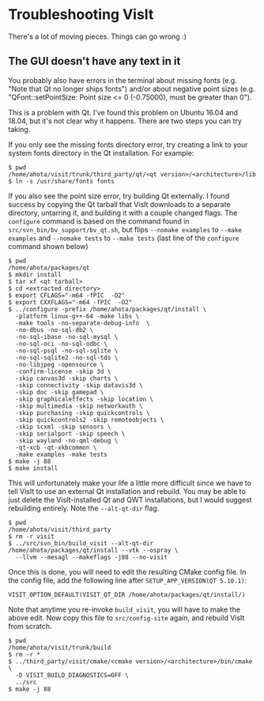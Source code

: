 # Troubleshooting VisIt

There's a lot of moving pieces. Things can go wrong :)

## The GUI doesn't have any text in it

You probably also have errors in the terminal about missing fonts (e.g. "Note that Qt no longer ships fonts")
and/or about negative point sizes (e.g. "QFont::setPointSize: Point size <= 0 (-0.75000), must be greater than 0").

This is a problem with Qt. I've found this problem on Ubuntu 16.04 and 18.04, but it's not clear why it happens.
There are two steps you can try taking.

If you only see the missing fonts directory error, try creating a link to your system fonts directory in the Qt installation.
For example:

```
$ pwd
/home/ahota/visit/trunk/third_party/qt/<qt version>/<architecture>/lib
$ ln -s /usr/share/fonts fonts
```

If you also see the point size error, try building Qt externally. I found
success by copying the Qt tarball that VisIt downloads to a separate directory,
untarring it, and building it with a couple changed flags. The `configure`
command is based on the command found in `src/svn_bin/bv_support/bv_qt.sh`, but
flips `--nomake examples` to `--make examples` and `--nomake tests` to `--make
tests` (last line of the `configure` command shown below)

```
$ pwd
/home/ahota/packages/qt
$ mkdir install
$ tar xf <qt tarball>
$ cd <extracted directory>
$ export CFLAGS="-m64 -fPIC  -O2"
$ export CXXFLAGS="-m64 -fPIC  -O2"
$ ../configure -prefix /home/ahota/packages/qt/install \
  -platform linux-g++-64 -make libs \
  -make tools -no-separate-debug-info  \
  -no-dbus -no-sql-db2 \
  -no-sql-ibase -no-sql-mysql \
  -no-sql-oci -no-sql-odbc \
  -no-sql-psql -no-sql-sqlite \
  -no-sql-sqlite2 -no-sql-tds \
  -no-libjpeg -opensource \
  -confirm-license -skip 3d \
  -skip canvas3d -skip charts \
  -skip connectivity -skip datavis3d \
  -skip doc -skip gamepad \
  -skip graphicaleffects -skip location \
  -skip multimedia -skip networkauth \
  -skip purchasing -skip quickcontrols \
  -skip quickcontrols2 -skip remoteobjects \
  -skip scxml -skip sensors \
  -skip serialport -skip speech \
  -skip wayland -no-qml-debug \
  -qt-xcb -qt-xkbcommon \
  -make examples -make tests
$ make -j 88
$ make install
```

This will unfortunately make your life a little more difficult since we have to
tell VisIt to use an external Qt installation and rebuild. You may be able to
just delete the VisIt-installed Qt and QWT installations, but I would suggest
rebuilding entirely. Note the `--alt-qt-dir` flag.

```
$ pwd
/home/ahota/visit/third_party
$ rm -r visit
$ ../src/svn_bin/build_visit --alt-qt-dir /home/ahota/packages/qt/install --vtk --ospray \
  --llvm --mesagl --makeflags -j88 --no-visit
```

Once this is done, you will need to edit the resulting CMake config file.
In the config file, add the following line after `SETUP_APP_VERSION(QT 5.10.1)`:

```
VISIT_OPTION_DEFAULT(VISIT_QT_DIR /home/ahota/packages/qt/install/)
```

Note that anytime you re-invoke `build_visit`, you will have to make the above
edit.  Now copy this file to `src/config-site` again, and rebuild VisIt from
scratch.

```
$ pwd
/home/ahota/visit/trunk/build
$ rm -r *
$ ../third_party/visit/cmake/<cmake version>/<architecture>/bin/cmake \
  -D VISIT_BUILD_DIAGNOSTICS=OFF \
  ../src
$ make -j 88
```
